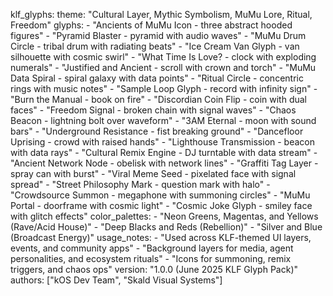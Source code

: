 klf_glyphs:
  theme: "Cultural Layer, Mythic Symbolism, MuMu Lore, Ritual, Freedom"
  glyphs:
    - "Ancients of MuMu Icon - three abstract hooded figures"
    - "Pyramid Blaster - pyramid with audio waves"
    - "MuMu Drum Circle - tribal drum with radiating beats"
    - "Ice Cream Van Glyph - van silhouette with cosmic swirl"
    - "What Time Is Love? - clock with exploding numerals"
    - "Justified and Ancient - scroll with crown and torch"
    - "MuMu Data Spiral - spiral galaxy with data points"
    - "Ritual Circle - concentric rings with music notes"
    - "Sample Loop Glyph - record with infinity sign"
    - "Burn the Manual - book on fire"
    - "Discordian Coin Flip - coin with dual faces"
    - "Freedom Signal - broken chain with signal waves"
    - "Chaos Beacon - lightning bolt over waveform"
    - "3AM Eternal - moon with sound bars"
    - "Underground Resistance - fist breaking ground"
    - "Dancefloor Uprising - crowd with raised hands"
    - "Lighthouse Transmission - beacon with data rays"
    - "Cultural Remix Engine - DJ turntable with data stream"
    - "Ancient Network Node - obelisk with network lines"
    - "Graffiti Tag Layer - spray can with burst"
    - "Viral Meme Seed - pixelated face with signal spread"
    - "Street Philosophy Mark - question mark with halo"
    - "Crowdsource Summon - megaphone with summoning circles"
    - "MuMu Portal - doorframe with cosmic light"
    - "Cosmic Joke Glyph - smiley face with glitch effects"
  color_palettes:
    - "Neon Greens, Magentas, and Yellows (Rave/Acid House)"
    - "Deep Blacks and Reds (Rebellion)"
    - "Silver and Blue (Broadcast Energy)"
  usage_notes:
    - "Used across KLF-themed UI layers, events, and community apps"
    - "Background layers for media, agent personalities, and ecosystem rituals"
    - "Icons for summoning, remix triggers, and chaos ops"
  version: "1.0.0 (June 2025 KLF Glyph Pack)"
  authors: ["kOS Dev Team", "Skald Visual Systems"]

